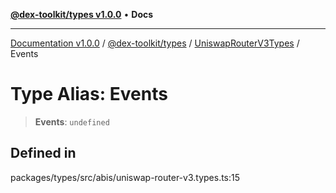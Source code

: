 [**@dex-toolkit/types v1.0.0**](../../../README.md) • **Docs**

***

[Documentation v1.0.0](../../../../../packages.md) / [@dex-toolkit/types](../../../README.md) / [UniswapRouterV3Types](../README.md) / Events

# Type Alias: Events

> **Events**: `undefined`

## Defined in

packages/types/src/abis/uniswap-router-v3.types.ts:15
